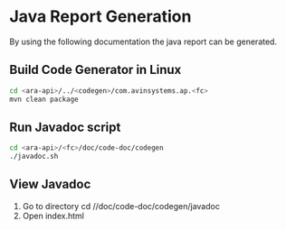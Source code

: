 # Java Report Generation
By using the following documentation the java report can be generated.
## Build Code Generator in Linux
```sh
cd <ara-api>/../<codegen>/com.avinsystems.ap.<fc>
mvn clean package
```
## Run Javadoc script
```sh
cd <ara-api>/<fc>/doc/code-doc/codegen
./javadoc.sh
```
## View Javadoc
1. Go to directory cd <ara-api>/<fc>/doc/code-doc/codegen/javadoc
2. Open index.html
